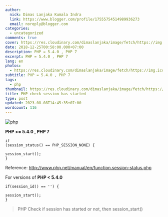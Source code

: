 ```yaml
---
author:
  nick: Dimas Lanjaka Kumala Indra
  link: https://www.blogger.com/profile/17555754514989936273
  email: noreply@blogger.com
categories:
  - uncategorized
comments: true
cover: https://res.cloudinary.com/dimaslanjaka/image/fetch/https://img.icons8.com/metro/1600/php.png
date: 2018-12-25T00:58:00.000+07:00
description: PHP = 5.4.0 , PHP 7
excerpt: PHP = 5.4.0 , PHP 7
lang: en
photos:
  - https://res.cloudinary.com/dimaslanjaka/image/fetch/https://img.icons8.com/metro/1600/php.png
subtitle: PHP = 5.4.0 , PHP 7
tags:
  - php
thumbnail: https://res.cloudinary.com/dimaslanjaka/image/fetch/https://img.icons8.com/metro/1600/php.png
title: PHP check session has started
type: post
updated: 2023-08-08T14:45:35+07:00
wordcount: 116
---
```


<img src="https://res.cloudinary.com/dimaslanjaka/image/fetch/https://img.icons8.com/metro/1600/php.png" title="php" alt="php"><p>    <strong>PHP &gt;= 5.4.0 , PHP 7</strong></p><pre><code>if (session_status() == PHP_SESSION_NONE) {<br>    session_start();<br>}</code></pre><p>    Reference:     <a href="//www.php.net/manual/en/function.session-status.php" rel="nofollow noreferrer">        http://www.php.net/manual/en/function.session-status.php     </a></p><p>    For versions of <strong>PHP &lt; 5.4.0</strong></p><pre><code>if(session_id() == '') {<br>    session_start();<br>}</code></pre> <blockquote>PHP Check if session has started or not, then session_start()</blockquote>